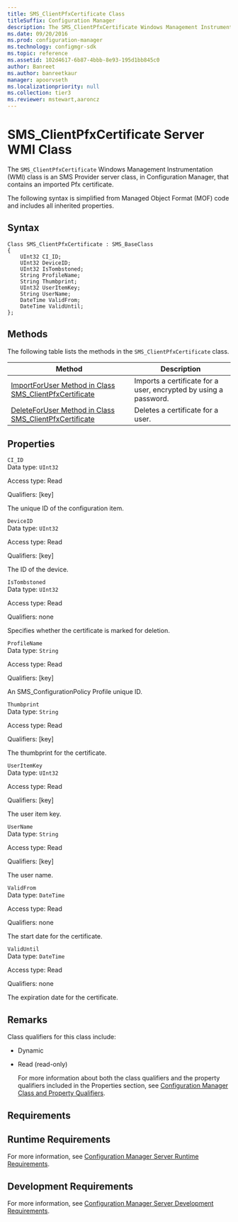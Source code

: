 ```yaml
---
title: SMS_ClientPfxCertificate Class
titleSuffix: Configuration Manager
description: The SMS_ClientPfxCertificate Windows Management Instrumentation class is an SMS Provider server class, in Configuration Manager, that contains an imported  Pfx certificate.
ms.date: 09/20/2016
ms.prod: configuration-manager
ms.technology: configmgr-sdk
ms.topic: reference
ms.assetid: 102d4617-6b87-4bbb-8e93-195d1bb845c0
author: Banreet
ms.author: banreetkaur
manager: apoorvseth
ms.localizationpriority: null
ms.collection: tier3
ms.reviewer: mstewart,aaroncz 
---
```

# SMS_ClientPfxCertificate Server WMI Class
The `SMS_ClientPfxCertificate` Windows Management Instrumentation (WMI) class is an SMS Provider server class, in Configuration Manager, that contains an imported  Pfx certificate.  

 The following syntax is simplified from Managed Object Format (MOF) code and includes all inherited properties.  

## Syntax  

```  
Class SMS_ClientPfxCertificate : SMS_BaseClass  
{  
    UInt32 CI_ID;  
    UInt32 DeviceID;  
    UInt32 IsTombstoned;  
    String ProfileName;  
    String Thumbprint;  
    UInt32 UserItemKey;  
    String UserName;  
    DateTime ValidFrom;  
    DateTime ValidUntil;  
};  

```  

## Methods  
 The following table lists the methods in the `SMS_ClientPfxCertificate` class.  

|Method|Description|  
|------------|-----------------|  
|[ImportForUser Method in Class SMS_ClientPfxCertificate](../../../../../develop/reference/core/clients/deploy/importforuser-method-in-class-sms_clientpfxcertificate.md)|Imports a certificate for a user, encrypted by using a password.|  
|[DeleteForUser Method in Class SMS_ClientPfxCertificate](../../../../../develop/reference/core/clients/deploy/deleteforuser-method-in-class-sms_clientpfxcertificate.md)|Deletes a certificate for a user.|  

## Properties  
 `CI_ID`  
 Data type: `UInt32`  

 Access type: Read  

 Qualifiers: [key]  

 The unique ID of the configuration item.  

 `DeviceID`  
 Data type: `UInt32`  

 Access type: Read  

 Qualifiers: [key]  

 The ID of the device.  

 `IsTombstoned`  
 Data type: `UInt32`  

 Access type: Read  

 Qualifiers: none  

 Specifies whether the certificate is marked for deletion.  

 `ProfileName`  
 Data type: `String`  

 Access type: Read  

 Qualifiers: [key]  

 An SMS_ConfigurationPolicy Profile unique ID.  

 `Thumbprint`  
 Data type: `String`  

 Access type: Read  

 Qualifiers: [key]  

 The thumbprint for the certificate.  

 `UserItemKey`  
 Data type: `UInt32`  

 Access type: Read  

 Qualifiers: [key]  

 The user item key.  

 `UserName`  
 Data type: `String`  

 Access type: Read  

 Qualifiers: [key]  

 The user name.  

 `ValidFrom`  
 Data type: `DateTime`  

 Access type: Read  

 Qualifiers: none  

 The start date for the certificate.  

 `ValidUntil`  
 Data type: `DateTime`  

 Access type: Read  

 Qualifiers: none  

 The expiration date for the certificate.  

## Remarks  
 Class qualifiers for this class include:  

- Dynamic  

- Read (read-only)  

  For more information about both the class qualifiers and the property qualifiers included in the Properties section, see [Configuration Manager Class and Property Qualifiers](../../../../../develop/reference/misc/class-and-property-qualifiers.md).  

## Requirements  

## Runtime Requirements  
 For more information, see [Configuration Manager Server Runtime Requirements](../../../../../develop/core/reqs/server-runtime-requirements.md).  

## Development Requirements  
 For more information, see [Configuration Manager Server Development Requirements](../../../../../develop/core/reqs/server-development-requirements.md).  
